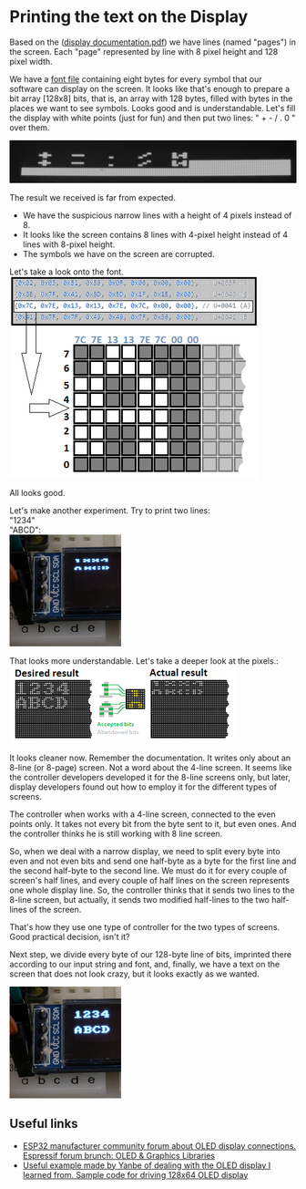 # Printing the text on the Display

Based on the ([display documentation.pdf](docs/SSD1306.pdf)) we have lines (named "pages") in the screen. Each "page" represented by line with 8 pixel height and 128 pixel width.

We have a [font file](../main/font08x08.h) containing eight bytes for every symbol that our software can display on the screen. It looks like that's enough to prepare a bit array [128x8] bits, that is, an array with 128 bytes, filled with bytes in the places we want to see symbols. Looks good and is understandable. Let's fill the display with white points (just for fun) and then put two lines: " + - / . 0 " over them.

![Half - lines](Ch01_fig01_TwoLines.png)

The result we received is far from expected.
- We have the suspicious narrow lines with a height of 4 pixels instead of 8.
- It looks like the screen contains 8 lines with 4-pixel height instead of 4 lines with 8-pixel height.
- The symbols we have on the screen are corrupted.


Let's take a look onto the font.<br>
![Crazy lines](Ch01_fig02.png)

All looks good. 

Let's make another experiment. Try to print two lines:<br>
"1234"<br>"ABCD":<br>
![Crazy lines](Ch01_fig03.png)

That looks more understandable. Let's take a deeper look at the pixels.:<br>
![Crazy lines](Ch01_fig04.png)

It looks cleaner now. Remember the documentation. It writes only about an 8-line (or 8-page) screen. Not a word about the 4-line screen. It seems like the controller developers developed it for the 8-line screens only, but later, display developers found out how to employ it for the different types of screens.

The controller when works with a 4-line screen, connected to the even points only. It takes not every bit from the byte sent to it, but even ones. And the controller thinks he is still working with 8 line screen.

So, when we deal with a narrow display, we need to split every byte into even and not even bits and send one half-byte as a byte for the first line and the second half-byte to the second line. We must do it for every couple of screen's half lines, and every couple of half lines on the screen represents one whole display line. So, the controller thinks that it sends two lines to the 8-line screen, but actually, it sends two modified half-lines to the two half-lines of the screen. 

That's how they use one type of controller for the two types of screens. Good practical decision, isn't it?

Next step, we divide every byte of our 128-byte line of bits, imprinted there according to our input string and font, and, finally, we have a text on the screen that does not look crazy, but it looks exactly as we wanted.

![Expected lines finaly here](Ch01_fig05.png)



<!-- 
rst markup description
https://gist.github.com/javiertejero/4585196
https://gist.github.com/ionelmc/e876b73e2001acd2140f
https://docs.espressif.com/projects/esp-docs/en/latest/introduction/restructuredtext-vs-markdown.html
-->

## Useful links
- [ESP32 manufacturer community forum about OLED display connections. Espressif forum brunch: OLED & Graphics Libraries](https://www.esp32.com/viewtopic.php?f=13&t=18656)<br>
- [Useful example made by Yanbe of dealing with the OLED display I learned from. Sample code for driving 128x64 OLED display](https://github.com/yanbe/ssd1306-esp-idf-i2c)
